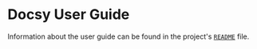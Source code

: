 # Docsy User Guide

Information about the user guide can be found in the project's [`README`](https://github.com/google/docsy#documentation) file.